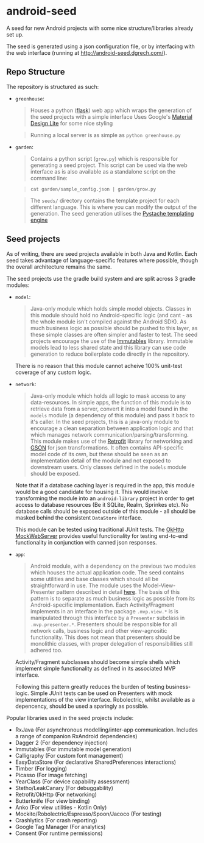 android-seed
========

A seed for new Android projects with some nice structure/libraries already set up.

The seed is generated using a json configuration file, or by interfacing with the web interface (running at http://android-seed.dgrech.com/).

Repo Structure
--------------

The repository is structured as such:

- `greenhouse`:

	> Houses a python ([flask](http://flask.pocoo.org/)) web app which wraps the generation of the seed projects with a simple interface
	> Uses Google's [Material Design Lite](https://github.com/google/material-design-lite) for some nice styling

	> Running a local server is as simple as `python greenhouse.py`

- `garden`:

	> Contains a python script (`grow.py`) which is responsible for generating a seed project. This script can be used via the web interface as is also available as a standalone script on the command line:

	> `cat garden/sample_config.json | garden/grow.py`
	
	> The `seeds/` directory contains the template project for each different language. This is where you can modify the output of the generation. The seed generation utilises the [Pystache templating engine](https://github.com/defunkt/pystache) 	

Seed projects
-------------

As of writing, there are seed projects available in both Java and Kotlin. Each seed takes advantage of language-specific features where possible, though the overall architecture remains the same.

The seed projects use the gradle build system and are split across 3 gradle modules:

- `model`:
	
	> Java-only module which holds simple model objects. Classes in this module should hold no Android-specific logic (and cant - as the whole module isn't compiled against the Android SDK). As much business logic as possible should be pushed to this layer, as these simple classes are often simpler and faster to test. The seed projects encourage the use of the [Immutables](http://immutables.github.io/) library. Immutable models lead to less shared state and this library can use code generation to reduce boilerplate code directly in the repository.

	There is no reason that this module cannot acheive 100% unit-test coverage of any custom logic.

- `network`:

	> Java-only module which holds all logic to mask access to any data-resources. In simple apps, the function of this module is to retrieve data from a server, convert it into a model found in the `models` module (a dependency of this module) and pass it back to it's caller. In the seed projects, this is a java-only module to encourage a clean separation between application logic and that which manages network communication/parsing/transforming. This module makes use of the [Retrofit](http://square.github.io/retrofit/) library for networking and [GSON](https://github.com/google/gson) for json transformations. It often contains API-specific model code of its own, but these should be seen as an implementation detail of the module and not exposed to downstream users. Only classes defined in the `models` module should be exposed.

	Note that if a database caching layer is required in the app, this module would be a good candidate for housing it. This would involve transforming the module into an `android-library` project in order to get access to database resources (Be it SQLite, Realm, Sprinkes etc). No database calls should be exposed outside of this module - all should be masked behind the consistent `DataStore` interface.

	This module can be tested using traditional JUnit tests. The [OkHttp MockWebServer](https://github.com/square/okhttp/tree/master/mockwebserver) provides useful functionality for testing end-to-end functionality in conjunction with canned json responses.

- `app`:

	> Android module, with a dependency on the previous two modules which houses the actual application code. The seed contains some utilities and base classes which should all be straightforward in use. The module uses the Model-View-Presenter pattern described in detail [here](http://hannesdorfmann.com/android/mosby/). The basis of this pattern is to separate as much business logic as possible from its Android-specific implementation. Each Activity/Fragment implements in an interface in the package `.mvp.view.*` is is manipulated through this interface by a `Presenter` subclass in `.mvp.presenter.*`. Presenters should be responsible for all network calls, business logic and other view-agnositic functionality. This does not mean that presenters should be monolithic classes, with proper delegation of responsibilities still adhered too. 

	Activity/Fragment subclasses should become simple shells which implement simple functionality as defined in its associated MVP interface.

	Following this pattern greatly reduces the burden of testing business-logic. Simple JUnit tests can be used on Presenters with mock implementations of the view interface. Robolectric, whilst available as a depencency, should be used a sparingly as possible.

Popular libraries used in the seed projects include:

- RxJava (For asynchronous modelling/inter-app communication. Includes a range of companion RxAndroid dependencies)
- Dagger 2 (For dependency injection)
- Immutables (For immutable model generation)
- Calligraphy (For custom font management)
- EasyDataStore (For declarative SharedPreferences interactions)
- Timber (For logging)
- Picasso (For image fetching)
- YearClass (For device capability assessment)
- Stetho/LeakCanary (For debuggability)
- Retrofit/OkHttp (For networking)
- Butterknife (For view binding)
- Anko (For view utilities - Kotlin Only)
- Mockito/Robolectric/Espresso/Spoon/Jacoco (For testing)
- Crashlytics (For crash reporting)
- Google Tag Manager (For analytics)
- Consent (For runtime permissions)


